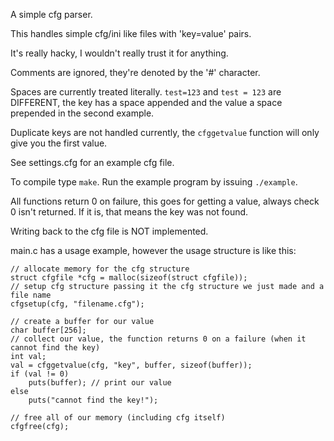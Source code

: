 A simple cfg parser.

This handles simple cfg/ini like files with 'key=value' pairs.

It's really hacky, I wouldn't really trust it for anything.

Comments are ignored, they're denoted by the '#' character.

Spaces are currently treated literally. ````test=123```` and ````test = 123```` are DIFFERENT, the key has a space appended and the value a space prepended in the second example.

Duplicate keys are not handled currently, the ````cfggetvalue```` function will only give you the first value.

See settings.cfg for an example cfg file.

To compile type ````make````. Run the example program by issuing ````./example````.

All functions return 0 on failure, this goes for getting a value, always check 0 isn't returned. If it is, that means the key was not found.

Writing back to the cfg file is NOT implemented.

main.c has a usage example, however the usage structure is like this:

````
// allocate memory for the cfg structure
struct cfgfile *cfg = malloc(sizeof(struct cfgfile));
// setup cfg structure passing it the cfg structure we just made and a file name
cfgsetup(cfg, "filename.cfg");

// create a buffer for our value
char buffer[256];
// collect our value, the function returns 0 on a failure (when it cannot find the key)
int val;
val = cfggetvalue(cfg, "key", buffer, sizeof(buffer));
if (val != 0)
	puts(buffer); // print our value
else
	puts("cannot find the key!");

// free all of our memory (including cfg itself)
cfgfree(cfg);
````
